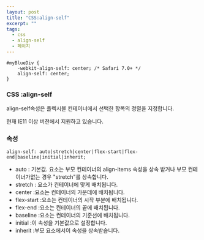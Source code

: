 ```yaml
---
layout: post
title: "CSS:align-self"
excerpt: ""
tags: 
  - css
  - align-self
  - 페이지
---
```

```
#myBlueDiv {
    -webkit-align-self: center; /* Safari 7.0+ */
    align-self: center;
}
```
### CSS :align-self

align-self속성은 플렉시블 컨테이너에서 선택한 항목의 정렬을 지정합니다.

현재 IE11 이상 버전에서 지원하고 있습니다.

### 속성
`align-self: auto|stretch|center|flex-start|flex-end|baseline|initial|inherit;`

+ auto : 기본값. 요소는 부모 컨테이너의 align-items 속성을 상속 받거나 부모 컨테이너가없는 경우 "stretch"를 상속합니다.
+ stretch : 요소가 컨테이너에 맞게 배치됩니다.
+ center :요소는 컨테이너의 가운데에 배치됩니다.
+ flex-start :요소는 컨테이너의 시작 부분에 배치됩니다.
+ flex-end :요소는 컨테이너의 끝에 배치됩니다.
+ baseline :요소는 컨테이너의 기준선에 배치됩니다.
+ initial :이 속성을 기본값으로 설정합니다.
+ inherit :부모 요소에서이 속성을 상속받습니다.

